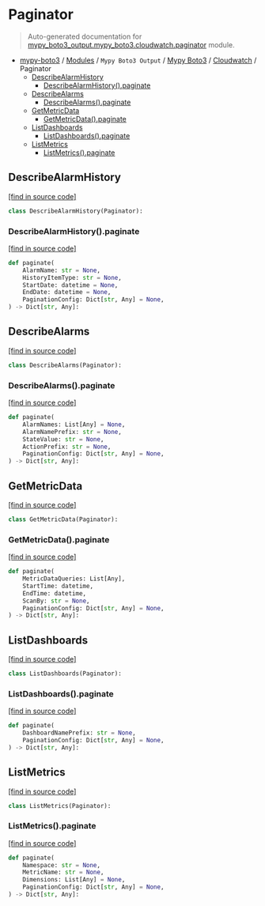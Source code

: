 # Paginator

> Auto-generated documentation for [mypy_boto3_output.mypy_boto3.cloudwatch.paginator](https://github.com/vemel/mypy_boto3/blob/master/mypy_boto3_output/mypy_boto3/cloudwatch/paginator.py) module.

- [mypy-boto3](../../../README.md#mypy_boto3) / [Modules](../../../MODULES.md#mypy-boto3-modules) / `Mypy Boto3 Output` / [Mypy Boto3](../index.md#mypy-boto3) / [Cloudwatch](index.md#cloudwatch) / Paginator
    - [DescribeAlarmHistory](#describealarmhistory)
        - [DescribeAlarmHistory().paginate](#describealarmhistorypaginate)
    - [DescribeAlarms](#describealarms)
        - [DescribeAlarms().paginate](#describealarmspaginate)
    - [GetMetricData](#getmetricdata)
        - [GetMetricData().paginate](#getmetricdatapaginate)
    - [ListDashboards](#listdashboards)
        - [ListDashboards().paginate](#listdashboardspaginate)
    - [ListMetrics](#listmetrics)
        - [ListMetrics().paginate](#listmetricspaginate)

## DescribeAlarmHistory

[[find in source code]](https://github.com/vemel/mypy_boto3/blob/master/mypy_boto3_output/mypy_boto3/cloudwatch/paginator.py#L11)

```python
class DescribeAlarmHistory(Paginator):
```

### DescribeAlarmHistory().paginate

[[find in source code]](https://github.com/vemel/mypy_boto3/blob/master/mypy_boto3_output/mypy_boto3/cloudwatch/paginator.py#L14)

```python
def paginate(
    AlarmName: str = None,
    HistoryItemType: str = None,
    StartDate: datetime = None,
    EndDate: datetime = None,
    PaginationConfig: Dict[str, Any] = None,
) -> Dict[str, Any]:
```

## DescribeAlarms

[[find in source code]](https://github.com/vemel/mypy_boto3/blob/master/mypy_boto3_output/mypy_boto3/cloudwatch/paginator.py#L25)

```python
class DescribeAlarms(Paginator):
```

### DescribeAlarms().paginate

[[find in source code]](https://github.com/vemel/mypy_boto3/blob/master/mypy_boto3_output/mypy_boto3/cloudwatch/paginator.py#L28)

```python
def paginate(
    AlarmNames: List[Any] = None,
    AlarmNamePrefix: str = None,
    StateValue: str = None,
    ActionPrefix: str = None,
    PaginationConfig: Dict[str, Any] = None,
) -> Dict[str, Any]:
```

## GetMetricData

[[find in source code]](https://github.com/vemel/mypy_boto3/blob/master/mypy_boto3_output/mypy_boto3/cloudwatch/paginator.py#L39)

```python
class GetMetricData(Paginator):
```

### GetMetricData().paginate

[[find in source code]](https://github.com/vemel/mypy_boto3/blob/master/mypy_boto3_output/mypy_boto3/cloudwatch/paginator.py#L42)

```python
def paginate(
    MetricDataQueries: List[Any],
    StartTime: datetime,
    EndTime: datetime,
    ScanBy: str = None,
    PaginationConfig: Dict[str, Any] = None,
) -> Dict[str, Any]:
```

## ListDashboards

[[find in source code]](https://github.com/vemel/mypy_boto3/blob/master/mypy_boto3_output/mypy_boto3/cloudwatch/paginator.py#L53)

```python
class ListDashboards(Paginator):
```

### ListDashboards().paginate

[[find in source code]](https://github.com/vemel/mypy_boto3/blob/master/mypy_boto3_output/mypy_boto3/cloudwatch/paginator.py#L56)

```python
def paginate(
    DashboardNamePrefix: str = None,
    PaginationConfig: Dict[str, Any] = None,
) -> Dict[str, Any]:
```

## ListMetrics

[[find in source code]](https://github.com/vemel/mypy_boto3/blob/master/mypy_boto3_output/mypy_boto3/cloudwatch/paginator.py#L62)

```python
class ListMetrics(Paginator):
```

### ListMetrics().paginate

[[find in source code]](https://github.com/vemel/mypy_boto3/blob/master/mypy_boto3_output/mypy_boto3/cloudwatch/paginator.py#L65)

```python
def paginate(
    Namespace: str = None,
    MetricName: str = None,
    Dimensions: List[Any] = None,
    PaginationConfig: Dict[str, Any] = None,
) -> Dict[str, Any]:
```
